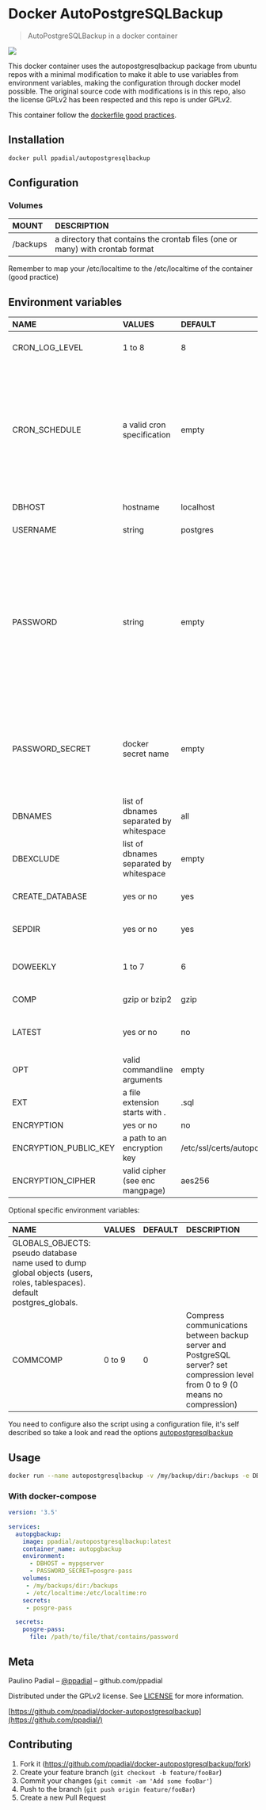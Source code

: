 # Docker AutoPostgreSQLBackup

> AutoPostgreSQLBackup in a docker container

[![](https://dockerbuildbadges.quelltext.eu/status.svg?organization=ppadial&repository=autopostgresqlbackup)](https://hub.docker.com/r/ppadial/autopostgresqlbackup/builds/)

This docker container uses the autopostgresqlbackup package from ubuntu repos with a minimal modification to make it able to use variables from environment variables, making the configuration through docker model possible. The original source code with modifications is in this repo, also the license GPLv2 has been respected and this repo is under GPLv2.

This container follow the [dockerfile good practices](https://docs.docker.com/engine/userguide/eng-image/dockerfile_best-practices/).

## Installation

```bash
docker pull ppadial/autopostgresqlbackup
```

## Configuration

### Volumes

| MOUNT    | DESCRIPTION                                                                   |
| :------- | :---------------------------------------------------------------------------- |
| /backups | a directory that contains the crontab files (one or many) with crontab format |

Remember to map your /etc/localtime to the /etc/localtime of the container (good practice)

## Environment variables

| NAME            | VALUES                                  | DEFAULT   | DESCRIPTION                                                                                                                                                                                                                                                                |
| :-------------- | :-------------------------------------- | :-------- | :------------------------------------------------------------------------------------------------------------------------------------------------------------------------------------------------------------------------------------------------------------------------- |
| CRON_LOG_LEVEL  | 1 to 8                                  | 8         | Level of verbosite. Most verbose is 0, less verbose is 8   |
| CRON_SCHEDULE   | a valid cron specification              | empty     | By default the app uses cron.daily schedule, but you can't crontrol the hour, so, is a ramdon momment during the day. If you want to schedule a fix time to run the backups define this environment variable with a valid cron_schedule.                                   |
| DBHOST          | hostname                                | localhost | name of the db host to connect.                                                                                                                                                                                                                                            |
| USERNAME        | string                                  | postgres  | user used to connects to the db.                                                                                                                                                                                                                                           |
| PASSWORD        | string                                  | empty     | password for the user to connects to the db. Remember doing this you have the password in an environment variable. If you prefer to use Docker Secrets (I recommend this) don't define this env var or leave it blank, and go to the PASSWORD_SECRET environment variable. |
| PASSWORD_SECRET | docker secret name                      | empty     | contains the name of the secret file where to read the password using docker secrets. Note: if this variable is defined, PASSWORD value will be ignored.                                                                                                                   |
| DBNAMES         | list of dbnames separated by whitespace | all       | List of DBNAMES for Daily/Weekly Backup e.g. "DB1 DB2 DB3".                                                                                                                                                                                                                |  |
| DBEXCLUDE       | list of dbnames separated by whitespace | empty     | List of DBNAMES to EXLUCDE if DBNAMES are set to all                                                                                                                                                                                                                       |
| CREATE_DATABASE | yes or no                               | yes       | Include CREATE DATABASE in backup?                                                                                                                                                                                                                                         |
| SEPDIR          | yes or no                               | yes       | Separate backup directory and file for each DB?                                                                                                                                                                                                                            |
| DOWEEKLY        | 1 to 7                                  | 6         | Which day do you want weekly backups? (1 to 7 where 1 is Monday)                                                                                                                                                                                                           |
| COMP            | gzip or bzip2                           | gzip      | Choose Compression type.                                                                                                                                                                                                                                                   |
| LATEST          | yes or no                               | no        | Additionally keep a copy of the most recent backup in a seperate directory.                                                                                                                                                                                                |
| OPT             | valid commandline arguments             | empty     | OPT string for use with pg_dump ( see man pg_dump )                                                                                                                                                                                                                        |
| EXT             | a file extension starts with .          | .sql      | Backup files extension   |
| ENCRYPTION      | yes or no    | no         | Enable encryption   |
| ENCRYPTION_PUBLIC_KEY  | a path to an encryption key | /etc/ssl/certs/autopostgresqlbackup.crt     | Encryption public key   |
| ENCRYPTION_CIPHER  | valid cipher (see enc mangpage)   | aes256        | Encryption cipher (see enc mangpage)  |

Optional specific environment variables:

| NAME                                                                                                                     | VALUES | DEFAULT | DESCRIPTION                                                                                                                     |
| :----------------------------------------------------------------------------------------------------------------------- | :----- | :------ | :------------------------------------------------------------------------------------------------------------------------------ |
| GLOBALS_OBJECTS: pseudo database name used to dump global objects (users, roles, tablespaces). default postgres_globals. |
| COMMCOMP                                                                                                                 | 0 to 9 | 0       | Compress communications between backup server and PostgreSQL server? set compression level from 0 to 9 (0 means no compression) |

You need to configure also the script using a configuration file, it's self described so take a look
and read the options [autopostgresqlbackup](autopostgresqlbackup.conf)

## Usage

```bash
docker run --name autopostgresqlbackup -v /my/backup/dir:/backups -e DBHOST=mypgbackup -e PASSWORD=mycomplexpassword -v /etc/localtime:/etc/localtime:ro ppadial/autopostgresqlbackup:latest
```

### With docker-compose

```yml
version: '3.5'

services:
  autopgbackup:
    image: ppadial/autopostgresqlbackup:latest
    container_name: autopgbackup
    environment:
      - DBHOST = mypgserver
      - PASSWORD_SECRET=posgre-pass
    volumes:
     - /my/backups/dir:/backups
     - /etc/localtime:/etc/localtime:ro
    secrets:
     - posgre-pass

  secrets:
    posgre-pass:
      file: /path/to/file/that/contains/password
```

## Meta

Paulino Padial – [@ppadial](https://github.com/ppadial) – github.com/ppadial

Distributed under the GPLv2 license. See [LICENSE](LICENSE) for more information.

[https://github.com/ppadial/docker-autopostgresqlbackup](https://github.com/ppadial/)

## Contributing

1. Fork it (<https://github.com/ppadial/docker-autopostgresqlbackup/fork>)
2. Create your feature branch (`git checkout -b feature/fooBar`)
3. Commit your changes (`git commit -am 'Add some fooBar'`)
4. Push to the branch (`git push origin feature/fooBar`)
5. Create a new Pull Request

<!-- Markdown link & img dfn's -->
[wiki]: https://github.com/ppadial/docker-autopostgresqlbackup/wiki
